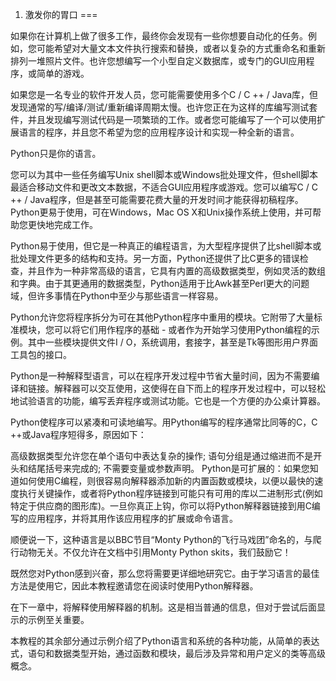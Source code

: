 1. 激发你的胃口
===

如果你在计算机上做了很多工作，最终你会发现有一些你想要自动化的任务。例如，您可能希望对大量文本文件执行搜索和替换，或者以复杂的方式重命名和重新排列一堆照片文件。也许您想编写一个小型自定义数据库，或专门的GUI应用程序，或简单的游戏。

如果您是一名专业的软件开发人员，您可能需要使用多个C / C ++ / Java库，但发现通常的写/编译/测试/重新编译周期太慢。也许您正在为这样的库编写测试套件，并且发现编写测试代码是一项繁琐的工作。或者您可能编写了一个可以使用扩展语言的程序，并且您不希望为您的应用程序设计和实现一种全新的语言。

Python只是你的语言。

您可以为其中一些任务编写Unix shell脚本或Windows批处理文件，但shell脚本最适合移动文件和更改文本数据，不适合GUI应用程序或游戏。您可以编写C / C ++ / Java程序，但是甚至可能需要花费大量的开发时间才能获得初稿程序。 Python更易于使用，可在Windows，Mac OS X和Unix操作系统上使用，并可帮助您更快地完成工作。

Python易于使用，但它是一种真正的编程语言，为大型程序提供了比shell脚本或批处理文件更多的结构和支持。另一方面，Python还提供了比C更多的错误检查，并且作为一种非常高级的语言，它具有内置的高级数据类型，例如灵活的数组和字典。由于其更通用的数据类型，Python适用于比Awk甚至Perl更大的问题域，但许多事情在Python中至少与那些语言一样容易。

Python允许您将程序拆分为可在其他Python程序中重用的模块。它附带了大量标准模块，您可以将它们用作程序的基础 - 或者作为开始学习使用Python编程的示例。其中一些模块提供文件I / O，系统调用，套接字，甚至是Tk等图形用户界面工具包的接口。

Python是一种解释型语言，可以在程序开发过程中节省大量时间，因为不需要编译和链接。解释器可以交互使用，这使得在自下而上的程序开发过程中，可以轻松地试验语言的功能，编写丢弃程序或测试功能。它也是一个方便的办公桌计算器。

Python使程序可以紧凑和可读地编写。用Python编写的程序通常比同等的C，C ++或Java程序短得多，原因如下：

高级数据类型允许您在单个语句中表达复杂的操作;
语句分组是通过缩进而不是开头和结尾括号来完成的;
不需要变量或参数声明。
Python是可扩展的：如果您知道如何使用C编程，则很容易向解释器添加新的内置函数或模块，以便以最快的速度执行关键操作，或者将Python程序链接到可能只有可用的库以二进制形式(例如特定于供应商的图形库)。一旦你真正上钩，你可以将Python解释器链接到用C编写的应用程序，并将其用作该应用程序的扩展或命令语言。

顺便说一下，这种语言是以BBC节目“Monty Python的飞行马戏团”命名的，与爬行动物无关。不仅允许在文档中引用Monty Python skits，我们鼓励它！

既然您对Python感到兴奋，那么您将需要更详细地研究它。由于学习语言的最佳方法是使用它，因此本教程邀请您在阅读时使用Python解释器。

在下一章中，将解释使用解释器的机制。这是相当普通的信息，但对于尝试后面显示的示例至关重要。

本教程的其余部分通过示例介绍了Python语言和系统的各种功能，从简单的表达式，语句和数据类型开始，通过函数和模块，最后涉及异常和用户定义的类等高级概念。
